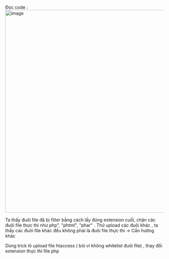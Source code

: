 Đọc code : 
<img width="644" alt="image" src="https://github.com/shinyluck/CBJS/assets/76943559/cc8109bf-8b6a-45dc-b944-709f72f58875">

Ta thấy đuôi file đã bị filter bằng cách lấy đúng extension cuối, chặn các đuôi file thực thi như php", "phtml", "phar" . Thử upload các đuôi khác , ta thấy các đuôi file khác đều không phải là đuôi file thực thi 
-> Cần hướng khác

Dùng trick lỏ upload file htaccess ( bỏi vì không whitelist đuôi file) , thay đổi extension thực thi file php 



